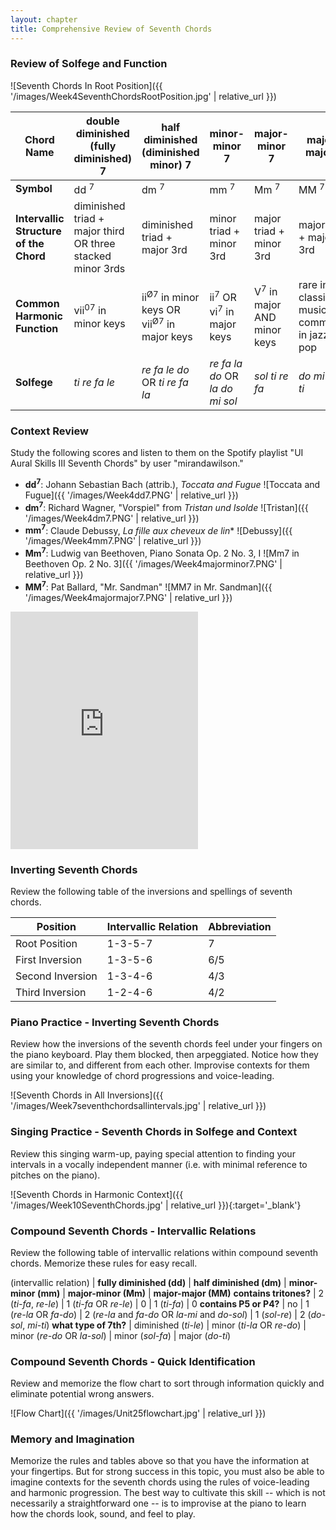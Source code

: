 ```yaml
---
layout: chapter
title: Comprehensive Review of Seventh Chords
---
```


### Review of Solfege and Function

![Seventh Chords In Root Position]({{ '/images/Week4SeventhChordsRootPosition.jpg' | relative_url }})

Chord Name   |   double diminished (fully diminished) 7   |   half diminished (diminished minor) 7   |   minor-minor 7   |   major-minor 7   |   major-major 7    
---   |   ---   |   ---   |   ---   |   ---   |   ---   |
**Symbol**   |   dd <sup>7</sup>   |   dm <sup>7</sup>   |   mm <sup>7</sup>   |   Mm <sup>7</sup>   |   MM <sup>7</sup>   
**Intervallic Structure of the Chord**   |   diminished triad + major third OR three stacked minor 3rds   |   diminished triad + major 3rd   |   minor triad + minor 3rd   |   major triad + minor 3rd   |   major triad + major 3rd   
**Common Harmonic Function**   |   vii<sup>07</sup> in minor keys   |   ii<sup>Ø7</sup> in minor keys OR vii<sup>Ø7</sup> in major keys   |   ii<sup>7</sup> OR vi<sup>7</sup> in major keys   |   V<sup>7</sup> in major AND minor keys   |   rare in classical music; commoner in jazz and pop
**Solfege**   |   *ti re fa le*   |   *re fa le do* OR *ti re fa la*   |   *re fa la do* OR *la do mi sol*   |   *sol ti re fa*   |   *do mi sol ti*

### Context Review

Study the following scores and listen to them on the Spotify playlist "UI Aural Skills III Seventh Chords" by user "mirandawilson."

- **dd<sup>7</sup>**: Johann Sebastian Bach (attrib.), *Toccata and Fugue*
![Toccata and Fugue]({{ '/images/Week4dd7.PNG' | relative_url }})
- **dm<sup>7</sup>**: Richard Wagner, "Vorspiel" from *Tristan und Isolde*
![Tristan]({{ '/images/Week4dm7.PNG' | relative_url }})
- **mm<sup>7</sup>**: Claude Debussy, *La fille aux cheveux de lin**
![Debussy]({{ '/images/Week4mm7.PNG' | relative_url }})
- **Mm<sup>7</sup>**: Ludwig van Beethoven, Piano Sonata Op. 2 No. 3, I
![Mm7 in Beethoven Op. 2 No. 3]({{ '/images/Week4majorminor7.PNG' | relative_url }})
- **MM<sup>7</sup>**: Pat Ballard, "Mr. Sandman"
![MM7 in Mr. Sandman]({{ '/images/Week4majormajor7.PNG' | relative_url }})

<iframe src="https://open.spotify.com/embed/user/mirandawilson/playlist/0lrEwPkfESiO4wYbRLlG4D" width="300" height="380" frameborder="0" allowtransparency="true" allow="encrypted-media"></iframe>

### Inverting Seventh Chords

Review the following table of the inversions and spellings of seventh chords.

Position  |  Intervallic Relation  |  Abbreviation
---  |  ---  |  --- 
Root Position  |  1-3-5-7 |   7   
First Inversion  |  1-3-5-6  |  6/5   
Second Inversion   |   1-3-4-6   |   4/3   
Third Inversion   |   1-2-4-6   |   4/2 

### Piano Practice - Inverting Seventh Chords

Review how the inversions of the seventh chords feel under your fingers on the piano keyboard. Play them blocked, then arpeggiated. Notice how they are similar to, and different from each other. Improvise contexts for them using your knowledge of chord progressions and voice-leading.

![Seventh Chords in All Inversions]({{ '/images/Week7seventhchordsallintervals.jpg' | relative_url }})

### Singing Practice - Seventh Chords in Solfege and Context

Review this singing warm-up, paying special attention to finding your intervals in a vocally independent manner (i.e. with minimal reference to pitches on the piano).

![Seventh Chords in Harmonic Context]({{ '/images/Week10SeventhChords.jpg' | relative_url }}){:target='_blank'}

### Compound Seventh Chords - Intervallic Relations

Review the following table of intervallic relations within compound seventh chords. Memorize these rules for easy recall.

 (intervallic relation) | **fully diminished (dd)** | **half diminished (dm)** | **minor-minor (mm)** | **major-minor (Mm)** | **major-major (MM)** 
**contains tritones?** | 2 (*ti-fa*, *re-le*) | 1 (*ti-fa* OR *re-le*) | 0 | 1 (*ti-fa*) | 0 
**contains P5 or P4?** | no | 1 (*re-la* OR *fa-do*) | 2 (*re-la* and *fa-do* OR *la-mi* and *do-sol*) | 1 (*sol-re*) | 2 (*do-sol*, *mi-ti*) 
**what type of 7th?** | diminished (*ti-le*) | minor (*ti-la* OR *re-do*) | minor (*re-do* OR *la-sol*) | minor (*sol-fa*) | major (*do-ti*)

### Compound Seventh Chords - Quick Identification

Review and memorize the flow chart to sort through information quickly and eliminate potential wrong answers.

![Flow Chart]({{ '/images/Unit25flowchart.jpg' | relative_url }})

### Memory and Imagination

Memorize the rules and tables above so that you have the information at your fingertips. But for strong success in this topic, you must also be able to imagine contexts for the seventh chords using the rules of voice-leading and harmonic progression. The best way to cultivate this skill -- which is not necessarily a straightforward one -- is to improvise at the piano to learn how the chords look, sound, and feel to play.